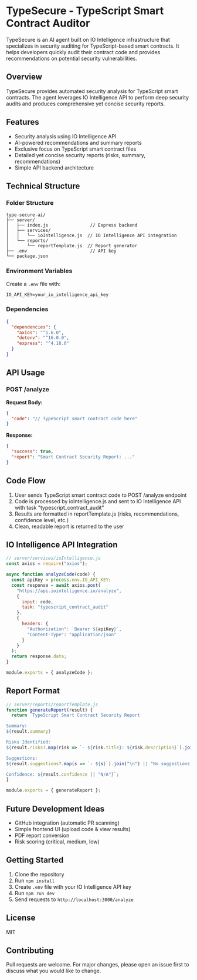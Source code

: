 # TypeSecure - TypeScript Smart Contract Auditor

TypeSecure is an AI agent built on IO Intelligence infrastructure that specializes in security auditing for TypeScript-based smart contracts. It helps developers quickly audit their contract code and provides recommendations on potential security vulnerabilities.

## Overview

TypeSecure provides automated security analysis for TypeScript smart contracts. The agent leverages IO Intelligence API to perform deep security audits and produces comprehensive yet concise security reports.

## Features

- Security analysis using IO Intelligence API
- AI-powered recommendations and summary reports
- Exclusive focus on TypeScript smart contract files
- Detailed yet concise security reports (risks, summary, recommendations)
- Simple API backend architecture

## Technical Structure

### Folder Structure

```
type-secure-ai/
├── server/
│   ├── index.js                // Express backend
│   ├── services/
│   │   └── ioIntelligence.js  // IO Intelligence API integration
│   └── reports/
│       └── reportTemplate.js  // Report generator
├── .env                        // API key
└── package.json
```

### Environment Variables

Create a `.env` file with:

```
IO_API_KEY=your_io_intelligence_api_key
```

### Dependencies

```json
{
  "dependencies": {
    "axios": "^1.6.0",
    "dotenv": "^16.0.0",
    "express": "^4.18.0"
  }
}
```

## API Usage

### POST /analyze

**Request Body:**

```json
{
  "code": "// TypeScript smart contract code here"
}
```

**Response:**

```json
{
  "success": true,
  "report": "Smart Contract Security Report: ..."
}
```

## Code Flow

1. User sends TypeScript smart contract code to POST /analyze endpoint
2. Code is processed by ioIntelligence.js and sent to IO Intelligence API with task "typescript_contract_audit"
3. Results are formatted in reportTemplate.js (risks, recommendations, confidence level, etc.)
4. Clean, readable report is returned to the user

## IO Intelligence API Integration

```javascript
// server/services/ioIntelligence.js
const axios = require("axios");

async function analyzeCode(code) {
  const apiKey = process.env.IO_API_KEY;
  const response = await axios.post(
    "https://api.iointelligence.io/analyze",
    {
      input: code,
      task: "typescript_contract_audit"
    },
    {
      headers: {
        "Authorization": `Bearer ${apiKey}`,
        "Content-Type": "application/json"
      }
    }
  );
  return response.data;
}

module.exports = { analyzeCode };
```

## Report Format

```javascript
// server/reports/reportTemplate.js
function generateReport(result) {
  return `TypeScript Smart Contract Security Report

Summary:
${result.summary}

Risks Identified:
${result.risks?.map(risk => `- ${risk.title}: ${risk.description}`).join("\n") || "None"}

Suggestions:
${result.suggestions?.map(s => `- ${s}`).join("\n") || "No suggestions provided."}

Confidence: ${result.confidence || "N/A"}`;
}

module.exports = { generateReport };
```

## Future Development Ideas

- GitHub integration (automatic PR scanning)
- Simple frontend UI (upload code & view results)
- PDF report conversion
- Risk scoring (critical, medium, low)

## Getting Started

1. Clone the repository
2. Run `npm install`
3. Create `.env` file with your IO Intelligence API key
4. Run `npm run dev`
5. Send requests to `http://localhost:3000/analyze`

## License

MIT

## Contributing

Pull requests are welcome. For major changes, please open an issue first to discuss what you would like to change.
